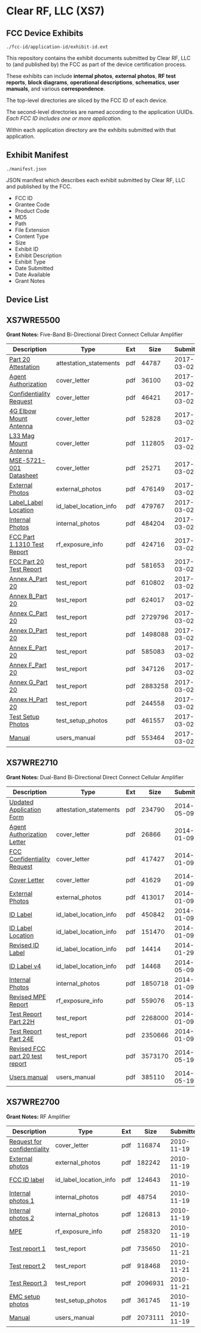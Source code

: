 # Clear RF, LLC (XS7)
## FCC Device Exhibits

```
./fcc-id/application-id/exhibit-id.ext
```

This repository contains the exhibit documents submitted by Clear RF, LLC to (and published by) the FCC as part of the device certification process.

These exhibits can include **internal photos**, **external photos**, **RF test reports**, **block diagrams**, **operational descriptions**, **schematics**, **user manuals**, and various **correspondence**.

The top-level directories are sliced by the FCC ID of each device.

The second-level directories are named according to the application UUIDs. *Each FCC ID includes one or more application.*

Within each application directory are the exhibits submitted with that application. 

## Exhibit Manifest

```
./manifest.json
```

JSON manifest which describes each exhibit submitted by Clear RF, LLC and published by the FCC.

- FCC ID
- Grantee Code
- Product Code
- MD5
- Path
- File Extension
- Content Type
- Size
- Exhibit ID
- Exhibit Description
- Exhibit Type
- Date Submitted
- Date Available
- Grant Notes

## Device List
## XS7WRE5500
**Grant Notes:** Five-Band Bi-Directional Direct Connect Cellular Amplifier

| Description | Type | Ext | Size | Submitted | Available |
| ----------- | ---- | --- | ---- | --------- | --------- |
| [Part 20 Attestation](XS7WRE5500/c5dde1c05f8f9b91a8ec97de435fe30b/3302464.pdf) | attestation_statements | pdf | 44787 | 2017-03-02 | 2017-03-02 |
| [Agent Authorization](XS7WRE5500/c5dde1c05f8f9b91a8ec97de435fe30b/3302455.pdf) | cover_letter | pdf | 36100 | 2017-03-02 | 2017-03-02 |
| [Confidentiality Request](XS7WRE5500/c5dde1c05f8f9b91a8ec97de435fe30b/3302462.pdf) | cover_letter | pdf | 46421 | 2017-03-02 | 2017-03-02 |
| [4G Elbow Mount Antenna](XS7WRE5500/c5dde1c05f8f9b91a8ec97de435fe30b/3302492.pdf) | cover_letter | pdf | 52828 | 2017-03-02 | 2017-03-02 |
| [L33 Mag Mount Antenna](XS7WRE5500/c5dde1c05f8f9b91a8ec97de435fe30b/3302493.pdf) | cover_letter | pdf | 112805 | 2017-03-02 | 2017-03-02 |
| [MSE-5721-001 Datasheet](XS7WRE5500/c5dde1c05f8f9b91a8ec97de435fe30b/3302494.pdf) | cover_letter | pdf | 25271 | 2017-03-02 | 2017-03-02 |
| [External Photos](XS7WRE5500/c5dde1c05f8f9b91a8ec97de435fe30b/3302457.pdf) | external_photos | pdf | 476149 | 2017-03-02 | 2017-03-02 |
| [Label_Label Location](XS7WRE5500/c5dde1c05f8f9b91a8ec97de435fe30b/3302459.pdf) | id_label_location_info | pdf | 479767 | 2017-03-02 | 2017-03-02 |
| [Internal Photos](XS7WRE5500/c5dde1c05f8f9b91a8ec97de435fe30b/3302461.pdf) | internal_photos | pdf | 484204 | 2017-03-02 | 2017-03-02 |
| [FCC Part 1.1310 Test Report](XS7WRE5500/c5dde1c05f8f9b91a8ec97de435fe30b/3302466.pdf) | rf_exposure_info | pdf | 424716 | 2017-03-02 | 2017-03-02 |
| [FCC Part 20 Test Report](XS7WRE5500/c5dde1c05f8f9b91a8ec97de435fe30b/3302483.pdf) | test_report | pdf | 581653 | 2017-03-02 | 2017-03-02 |
| [Annex A_Part 20](XS7WRE5500/c5dde1c05f8f9b91a8ec97de435fe30b/3302484.pdf) | test_report | pdf | 610802 | 2017-03-02 | 2017-03-02 |
| [Annex B_Part 20](XS7WRE5500/c5dde1c05f8f9b91a8ec97de435fe30b/3302485.pdf) | test_report | pdf | 624017 | 2017-03-02 | 2017-03-02 |
| [Annex C_Part 20](XS7WRE5500/c5dde1c05f8f9b91a8ec97de435fe30b/3302486.pdf) | test_report | pdf | 2729796 | 2017-03-02 | 2017-03-02 |
| [Annex D_Part 20](XS7WRE5500/c5dde1c05f8f9b91a8ec97de435fe30b/3302487.pdf) | test_report | pdf | 1498088 | 2017-03-02 | 2017-03-02 |
| [Annex E_Part 20](XS7WRE5500/c5dde1c05f8f9b91a8ec97de435fe30b/3302488.pdf) | test_report | pdf | 585083 | 2017-03-02 | 2017-03-02 |
| [Annex F_Part 20](XS7WRE5500/c5dde1c05f8f9b91a8ec97de435fe30b/3302489.pdf) | test_report | pdf | 347126 | 2017-03-02 | 2017-03-02 |
| [Annex G_Part 20](XS7WRE5500/c5dde1c05f8f9b91a8ec97de435fe30b/3302490.pdf) | test_report | pdf | 2883258 | 2017-03-02 | 2017-03-02 |
| [Annex H_Part 20](XS7WRE5500/c5dde1c05f8f9b91a8ec97de435fe30b/3302491.pdf) | test_report | pdf | 244558 | 2017-03-02 | 2017-03-02 |
| [Test Setup Photos](XS7WRE5500/c5dde1c05f8f9b91a8ec97de435fe30b/3302465.pdf) | test_setup_photos | pdf | 461557 | 2017-03-02 | 2017-03-02 |
| [Manual](XS7WRE5500/c5dde1c05f8f9b91a8ec97de435fe30b/3302463.pdf) | users_manual | pdf | 553464 | 2017-03-02 | 2017-03-02 |
## XS7WRE2710
**Grant Notes:** Dual-Band Bi-Directional Direct Connect Cellular Amplifier

| Description | Type | Ext | Size | Submitted | Available |
| ----------- | ---- | --- | ---- | --------- | --------- |
| [Updated Application Form](XS7WRE2710/567a857ff64ea0dab97f3e092a10070f/2262363.pdf) | attestation_statements | pdf | 234790 | 2014-05-09 | 2014-05-20 |
| [Agent Authorization Letter](XS7WRE2710/567a857ff64ea0dab97f3e092a10070f/2161331.pdf) | cover_letter | pdf | 26866 | 2014-01-09 | 2014-05-20 |
| [FCC Confidentiality Request](XS7WRE2710/567a857ff64ea0dab97f3e092a10070f/2161332.pdf) | cover_letter | pdf | 417427 | 2014-01-09 | 2014-05-20 |
| [Cover Letter](XS7WRE2710/567a857ff64ea0dab97f3e092a10070f/2161333.pdf) | cover_letter | pdf | 41629 | 2014-01-09 | 2014-05-20 |
| [External Photos](XS7WRE2710/567a857ff64ea0dab97f3e092a10070f/2161334.pdf) | external_photos | pdf | 413017 | 2014-01-09 | 2014-05-20 |
| [ID Label](XS7WRE2710/567a857ff64ea0dab97f3e092a10070f/2161335.pdf) | id_label_location_info | pdf | 450842 | 2014-01-09 | 2014-05-20 |
| [ID Label Location](XS7WRE2710/567a857ff64ea0dab97f3e092a10070f/2161336.pdf) | id_label_location_info | pdf | 151470 | 2014-01-09 | 2014-05-20 |
| [Revised ID Label](XS7WRE2710/567a857ff64ea0dab97f3e092a10070f/2181359.pdf) | id_label_location_info | pdf | 14414 | 2014-01-29 | 2014-05-20 |
| [ID Label v4](XS7WRE2710/567a857ff64ea0dab97f3e092a10070f/2262364.pdf) | id_label_location_info | pdf | 14468 | 2014-05-09 | 2014-05-20 |
| [Internal Photos](XS7WRE2710/567a857ff64ea0dab97f3e092a10070f/2161337.pdf) | internal_photos | pdf | 1850718 | 2014-01-09 | 2014-05-20 |
| [Revised MPE Report](XS7WRE2710/567a857ff64ea0dab97f3e092a10070f/2265314.pdf) | rf_exposure_info | pdf | 559076 | 2014-05-13 | 2014-05-20 |
| [Test Report Part 22H](XS7WRE2710/567a857ff64ea0dab97f3e092a10070f/2161345.pdf) | test_report | pdf | 2268000 | 2014-01-09 | 2014-05-20 |
| [Test Report Part 24E](XS7WRE2710/567a857ff64ea0dab97f3e092a10070f/2161346.pdf) | test_report | pdf | 2350666 | 2014-01-09 | 2014-05-20 |
| [Revised FCC part 20 test report](XS7WRE2710/567a857ff64ea0dab97f3e092a10070f/2271330.pdf) | test_report | pdf | 3573170 | 2014-05-19 | 2014-05-20 |
| [Users manual](XS7WRE2710/567a857ff64ea0dab97f3e092a10070f/2271319.pdf) | users_manual | pdf | 385110 | 2014-05-19 | 2014-05-20 |
## XS7WRE2700
**Grant Notes:** RF Amplifier

| Description | Type | Ext | Size | Submitted | Available |
| ----------- | ---- | --- | ---- | --------- | --------- |
| [Request for confidentiality](XS7WRE2700/1caf61764d103f965649b75a82cf0480/1379160.pdf) | cover_letter | pdf | 116874 | 2010-11-19 | 2010-11-21 |
| [External photos](XS7WRE2700/1caf61764d103f965649b75a82cf0480/1379162.pdf) | external_photos | pdf | 182242 | 2010-11-19 | 2010-11-21 |
| [FCC ID label](XS7WRE2700/1caf61764d103f965649b75a82cf0480/1379163.pdf) | id_label_location_info | pdf | 124643 | 2010-11-19 | 2010-11-21 |
| [Internal photos 1](XS7WRE2700/1caf61764d103f965649b75a82cf0480/1379164.pdf) | internal_photos | pdf | 48754 | 2010-11-19 | 2010-11-21 |
| [Internal photos 2](XS7WRE2700/1caf61764d103f965649b75a82cf0480/1379165.pdf) | internal_photos | pdf | 126813 | 2010-11-19 | 2010-11-21 |
| [MPE](XS7WRE2700/1caf61764d103f965649b75a82cf0480/1379168.pdf) | rf_exposure_info | pdf | 258320 | 2010-11-19 | 2010-11-21 |
| [Test report 1](XS7WRE2700/1caf61764d103f965649b75a82cf0480/1379491.pdf) | test_report | pdf | 735650 | 2010-11-21 | 2010-11-21 |
| [Test report 2](XS7WRE2700/1caf61764d103f965649b75a82cf0480/1379492.pdf) | test_report | pdf | 918468 | 2010-11-21 | 2010-11-21 |
| [Test Report 3](XS7WRE2700/1caf61764d103f965649b75a82cf0480/1379493.pdf) | test_report | pdf | 2096931 | 2010-11-21 | 2010-11-21 |
| [EMC setup photos](XS7WRE2700/1caf61764d103f965649b75a82cf0480/1379174.pdf) | test_setup_photos | pdf | 361745 | 2010-11-19 | 2010-11-21 |
| [Manual](XS7WRE2700/1caf61764d103f965649b75a82cf0480/1379173.pdf) | users_manual | pdf | 2073111 | 2010-11-19 | 2010-11-21 |
